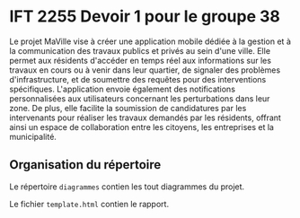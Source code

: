 # IFT 2255 Devoir 1 pour le groupe 38

Le projet MaVille vise à créer une application mobile dédiée à la gestion et à la communication des travaux publics et privés au sein d'une ville. Elle permet aux résidents d'accéder en temps réel aux informations sur les travaux en cours ou à venir dans leur quartier, de signaler des problèmes d'infrastructure, et de soumettre des requêtes pour des interventions spécifiques. L'application envoie également des notifications personnalisées aux utilisateurs concernant les perturbations dans leur zone. De plus, elle facilite la soumission de candidatures par les intervenants pour réaliser les travaux demandés par les résidents, offrant ainsi un espace de collaboration entre les citoyens, les entreprises et la municipalité.

## Organisation du répertoire

Le répertoire `diagrammes` contien les tout diagrammes du projet.

Le fichier `template.html` contien le rapport.
